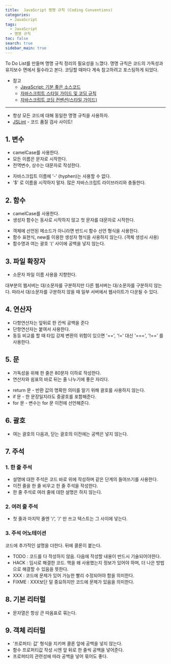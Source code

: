 ```yaml
---
title:  JavaScript 명명 규칙 (Coding Conventions)
categories: 
  - JavaScript
tags: 
  - JavaScript
  - 명명 규칙
toc: false
search: true
sidebar_main: true
---
```



To Do List를 만들며 명명 규칙 정리의 필요성을 느꼈다. 명명 규칙은 코드의 가독성과 유지보수 면에서 필수라고 본다. 코딩할 때마다 계속 참고하려고 포스팅하게 되었다.


* 참고
  * [JavaScript: 기분 좋은 소스코드](http://www.nextree.co.kr/p6362/)
  * [자바스크립트 스타일 가이드 및 코딩 규칙](https://lifea.co.kr/%EC%9E%90%EB%B0%94%EC%8A%A4%ED%81%AC%EB%A6%BD%ED%8A%B8-%EC%8A%A4%ED%83%80%EC%9D%BC-%EA%B0%80%EC%9D%B4%EB%93%9C-%EB%B0%8F-%EC%BD%94%EB%94%A9-%EA%B7%9C%EC%B9%99-style-guide-coding-conventions/)
  * [자바스크립트 코딩 컨벤션(스타일 가이드)](https://itmining.tistory.com/72)

---

* 항상 모든 코드에 대해 동일한 명명 규칙을 사용하자.
* [JSLint](http://www.jslint.com/) - 코드 품질 검사 사이트!


## 1. 변수

* camelCase를 사용한다.
* 모든 이름은 문자로 시작한다.
* 전역변수, 상수는 대문자로 작성한다.

- 자바스크립트 이름에 '-' (hyphen)는 사용할 수 없다.  
- '$' 로 이름을 시작하지 말자. 많은 자바스크립트 라이브러리와 충돌한다.


## 2. 함수

* camelCase를 사용한다.
* 생성자 함수는 동사로 시작하지 않고 첫 문자를 대문자로 시작한다.

- 객체에 선언된 메소드가 아니라면 반드시 함수 선언 형식을 사용한다.
- 함수 표현식, new를 이용한 생성자 형식을 사용하지 않는다. (객체 생성시 사용)
- 함수명과 여는 괄호 '(' 사이에 공백을 넣지 않는다.


## 3. 파일 확장자

* 소문자 파일 이름 사용을 지향한다.

대부분의 웹서버는 대/소문자를 구분하지만 다른 웹서버는 대/소문자를 구분하지 않는다. 따라서 대/소문자를 구분하지 않을 때 일부 서버에서 웹사이트가 다운될 수 있다.


## 4. 연산자

* 다항연산자는 앞뒤로 한 칸씩 공백을 준다
* 단항연산자는 붙여서 사용한다.
* 동등 비교를 할 때 타입 강제 변환의 위험이 있으면 '==', '!=' 대신 '===', '!==' 를 사용한다.


## 5. 문

* 가독성을 위해 한 줄은 80문자 이하로 작성한다.
* 연산자와 쉼표의 바로 뒤는 줄 나누기에 좋은 자리다.

- return 문 - 반환 값의 명확한 의미를 알기 위해 괄호를 사용하지 않는다.
- if 문 - 한 문장일지라도 중괄호를 포함해준다.
- for 문 - 변수는 for 문 이전에 선언해준다.


## 6. 괄호

* 여는 괄호의 다음과, 닫는 괄호의 이전에는 공백은 넣지 않는다.


## 7. 주석

### 1. 한 줄 주석

* 설명에 대한 주석은 코드 바로 위에 작성하며 같은 단계의 들여쓰기를 사용한다.
* 이전 줄을 한 줄 비우고 한 줄 주석을 작성한다.
* 한 줄 주석로 여러 줄에 대한 설명은 하지 않는다.

### 2. 여러 줄 주석

* 첫 줄과 마지막 줄엔 '/*', '*/' 만 쓰고 텍스트는 그 사이에 넣는다.

### 3. 주석 어노테이션

코드에 추가적인 설명을 더한다. 뒤에 콜론이 붙는다.

* TODO : 코드를 다 작성하지 않음. 다음에 작성할 내용이 반드시 기술되어야한다.
* HACK : 임시로 해결한 코드. 핵을 왜 사용했는지 정보가 있어야 하며, 더 나은 방법으로 해결할 수 있음을 뜻한다.
* XXX : 코드에 문제가 있어 가능한 빨리 수정되어야 함을 의미한다.
* FIXME : XXX보단 덜 중요하지만 코드에 문제가 있음을 의미한다.


## 8. 기본 리터럴

* 문자열은 항상 큰 따옴표로 묶는다.

## 9. 객체 리터럴

* '프로퍼티: 값' 형식을 지키며 콜론 앞에 공백을 넣지 않는다.
* 함수 프로퍼티값 작성 시엔 앞 뒤로 한 줄씩 공백을 넣어준다.
* 프로퍼티의 관련성에 따라 공백을 넣어 묶어도 좋다.

